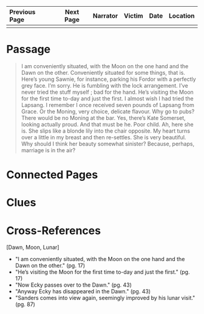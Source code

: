 | Previous Page | Next Page | Narrator | Victim | Date | Location |
|:--------------|:---------:|---------:|-------:|-----:|---------:|
|               |           |          |        |      |          |

# Passage
>I am conveniently situated, with the Moon on the one hand and the Dawn on the other. Conveniently situated for some things, that is. Here’s young Sawnie, for instance, parking his Fordor with a perfectly grey face. I’m sorry. He is fumbling with the lock arrangement. I’ve never tried the stuff myself ; bad for the hand. He’s visiting the Moon for the first time to-day and just the first. I almost wish I had tried the Lapsang. I remember I once received seven pounds of Lapsang from Grace. Or the Moning, very choice, delicate flavour. Why go to pubs? There would be no Moning at the bar. Yes, there’s Kate Somerset, looking actually proud. And that must be he. Poor child. Ah, here she is. She slips like a blonde lily into the chair opposite. My heart turns over a little in my breast and then re-settles. She is very beautiful. Why should I think her beauty somewhat sinister? Because, perhaps, marriage is in the air?
# Connected Pages
# Clues
# Cross-References
[Dawn, Moon, Lunar]
* "I am conveniently situated, with the Moon on the one hand and the Dawn on the other." (pg. 17)
* "He’s visiting the Moon for the first time to-day and just the first." (pg. 17)
* "Now Ecky passes over to the Dawn." (pg. 43)
* "Anyway Ecky has disappeared in the Dawn." (pg. 43)
* "Sanders comes into view again, seemingly improved by his lunar visit." (pg. 87)
